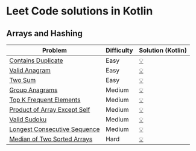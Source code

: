 # Leet Code solutions in Kotlin

## Arrays and Hashing

| Problem                                                                                     | Difficulty | Solution (Kotlin)                                                                          |
|---------------------------------------------------------------------------------------------|------------|--------------------------------------------------------------------------------------------|
| [Contains Duplicate](https://leetcode.com/problems/contains-duplicate/)                     | Easy       | [💡](https://github.com/agrison/leetcode/blob/main/problems/contains_duplicate/solution.kt) |
| [Valid Anagram](https://leetcode.com/problems/valid-anagram/)                               | Easy       | [💡](https://github.com/agrison/leetcode/blob/main/problems/valid_anagram/solution.kt)      |
| [Two Sum](https://leetcode.com/problems/two-sum/)                                           | Easy       | [💡](https://github.com/agrison/leetcode/blob/main/problems/two_sum/solution.kt)            |
| [Group Anagrams](https://leetcode.com/problems/group-anagrams/)                             | Medium     | [💡](https://github.com/agrison/leetcode/blob/main/problems/group_anagrams/solution.kt) |
| [Top K Frequent Elements](https://leetcode.com/problems/top-k-frequent-elements/)           | Medium     | [💡](https://github.com/agrison/leetcode/blob/main/problems/top_k_frequent_elements/solution.kt) |
| [Product of Array Except Self](https://leetcode.com/problems/product-of-array-except-self/) | Medium     | [💡](https://github.com/agrison/leetcode/blob/main/problems/product_of_array_except_self/solution.kt) |
| [Valid Sudoku](https://leetcode.com/problems/valid-sudoku/)                                 | Medium     | [💡](https://github.com/agrison/leetcode/blob/main/problems/valid_sudoku/solution.kt) |
| [Longest Consecutive Sequence](https://leetcode.com/problems/longest-consecutive-sequence/) | Medium     | [💡](https://github.com/agrison/leetcode/blob/main/problems/longest_consecutive_sequence/solution.kt) |
| [Median of Two Sorted Arrays](https://leetcode.com/problems/median-of-two-sorted-arrays) | Hard     | [💡](https://github.com/agrison/leetcode/blob/main/problems/median_of_two_sorted_arrays/solution.kt) |

